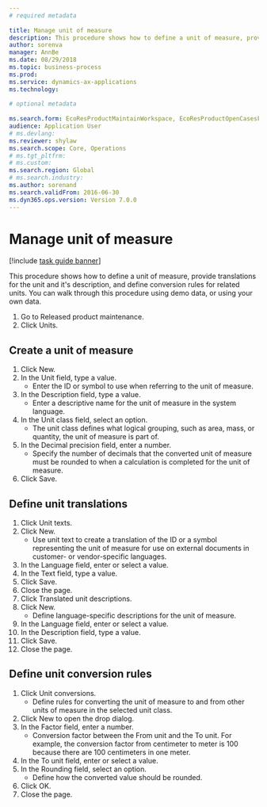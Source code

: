 ```yaml
--- 
# required metadata 
 
title: Manage unit of measure
description: This procedure shows how to define a unit of measure, provide translations for the unit and it's description, and define conversion rules for related units. 
author: sorenva
manager: AnnBe 
ms.date: 08/29/2018
ms.topic: business-process 
ms.prod:  
ms.service: dynamics-ax-applications 
ms.technology:  
 
# optional metadata 
 
ms.search.form: EcoResProductMaintainWorkspace, EcoResProductOpenCasesFormPart, UnitOfMeasure, UnitOfMeasureReportingTranslation, UnitOfMeasureTranslation, UnitOfMeasureConversion, UnitOfMeasureConversionEditOrCreate, UnitOfMeasureLookup   
audience: Application User 
# ms.devlang:  
ms.reviewer: shylaw
ms.search.scope: Core, Operations 
# ms.tgt_pltfrm:  
# ms.custom:  
ms.search.region: Global
# ms.search.industry: 
ms.author: sorenand
ms.search.validFrom: 2016-06-30 
ms.dyn365.ops.version: Version 7.0.0 
---
```

# Manage unit of measure

[!include [task guide banner](../../includes/task-guide-banner.md)]

This procedure shows how to define a unit of measure, provide translations for the unit and it's description, and define conversion rules for related units. You can walk through this procedure using demo data, or using your own data.

1. Go to Released product maintenance.
2. Click Units.

## Create a unit of measure
1. Click New.
2. In the Unit field, type a value.
    * Enter the ID or symbol to use when referring to the unit of measure.  
3. In the Description field, type a value.
    * Enter a descriptive name for the unit of measure in the system language.  
4. In the Unit class field, select an option.
    * The unit class defines what logical grouping, such as area, mass, or quantity, the unit of measure is part of.  
5. In the Decimal precision field, enter a number.
    * Specify the number of decimals that the converted unit of measure must be rounded to when a calculation is completed for the unit of measure.  
6. Click Save.

## Define unit translations
1. Click Unit texts.
2. Click New.
    * Use unit text to create a translation of the ID or a symbol representing the unit of measure for use on external documents in customer- or vendor-specific languages.  
3. In the Language field, enter or select a value.
4. In the Text field, type a value.
5. Click Save.
6. Close the page.
7. Click Translated unit descriptions.
8. Click New.
    * Define language-specific descriptions for the unit of measure.  
9. In the Language field, enter or select a value.
10. In the Description field, type a value.
11. Click Save.
12. Close the page.

## Define unit conversion rules
1. Click Unit conversions.
    * Define rules for converting the unit of measure to and from other units of measure in the selected unit class.  
2. Click New to open the drop dialog.
3. In the Factor field, enter a number.
    * Conversion factor between the From unit and the To unit. For example, the conversion factor from centimeter to meter is 100 because there are 100 centimeters in one meter.  
4. In the To unit field, enter or select a value.
5. In the Rounding field, select an option.
    * Define how the converted value should be rounded.  
6. Click OK.
7. Close the page.

